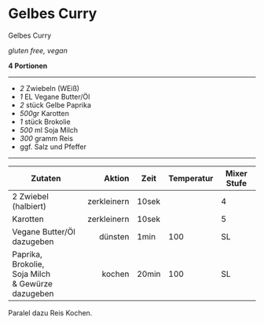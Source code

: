# Gelbes Curry

Gelbes Curry

*gluten free, vegan*

**4 Portionen**

---

- *2* Zwiebeln (WEiß)
- *1* EL Vegane Butter/Öl
- *2* stück Gelbe Paprika
- *500*gr Karotten
- *1* stück Brokolie
- *500* ml Soja Milch
- *300* gramm Reis
- ggf. Salz und Pfeffer
---

| Zutaten | Aktion | Zeit | Temperatur | Mixer Stufe |
| -- | --: | -- | -- | -- |
| 2 Zwiebel (halbiert) | zerkleinern | 10sek | | 4 |
| Karotten | zerkleinern | 10sek | | 5 |
| Vegane Butter/Öl dazugeben | dünsten | 1min | 100 | SL |
| Paprika, <br/> Brokolie, <br/> Soja Milch <br/> & Gewürze <br/> dazugeben | kochen | 20min | 100 | SL |

Paralel dazu Reis Kochen. 
